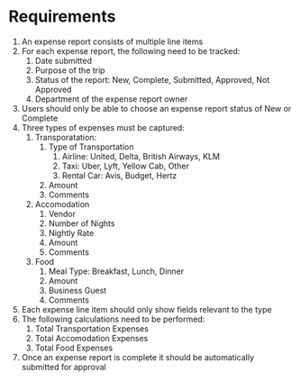 # Requirements
1. An expense report consists of multiple line items
1. For each expense report, the following need to be tracked:
    1. Date submitted
    1. Purpose of the trip
    1. Status of the report: New, Complete, Submitted, Approved, Not Approved
    1. Department of the expense report owner
1. Users should only be able to choose an expense report status of New or Complete
1. Three types of expenses must be captured:
    1. Transporatation:
        1. Type of Transportation
            1. Airline: United, Delta, British Airways, KLM
            1. Taxi: Uber, Lyft, Yellow Cab, Other
            1. Rental Car: Avis, Budget, Hertz
        1. Amount
        1. Comments
    1. Accomodation
        1. Vendor
        1. Number of Nights
        1. Nightly Rate
        1. Amount
        1. Comments
    1. Food
        1. Meal Type: Breakfast, Lunch, Dinner
        1. Amount
        1. Business Guest
        1. Comments    
1. Each expense line item should only show fields relevant to the type
1. The following calculations need to be performed:
    1. Total Transportation Expenses
    1. Total Accomodation Expenses
    1. Total Food Expenses
1. Once an expense report is complete it should be automatically submitted for approval         
